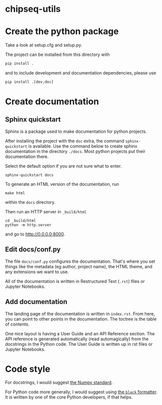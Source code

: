 # chipseq-utils

# Create the python package

Take a look at setup.cfg and setup.py.

The project can be installed from this directory with

```python
pip install .
```

and to include development and documentation dependencies, please use

```python
pip install .[dev,doc]
```

# Create documentation

## Sphinx quickstart

Sphinx is a package used to make documentation for python projects.

After installing the project with the `doc` extra, the command `sphinx-quickstart` is available. Use the command below to create sphinx documentation in the directory `./docs`. Most python projects put their documentation there.

Select the default option if you are not sure what to enter.

```
sphinx-quickstart docs
```

To generate an HTML version of the documentation, run

```
make html
```

within the `docs` directory.

Then run an HTTP server in `_build/html`

```
cd _build/html
python -m http.server
```

and go to http://0.0.0.0:8000.

## Edit docs/conf.py

The file `docs/conf.py` configures the documentation. That's where you set things like the metadata (eg author, project name), the HTML theme, and any extensions we want to use.

All of the documentation is written in Restructured Text (`.rst`) files or Jupyter Notebooks.

## Add documentation

The landing page of the documentation is written in `index.rst`. From here, you can point to other points in the documentation. The toctree is the table of contents.

One nice layout is having a User Guide and an API Reference section. The API reference is generated automatically (read automagically) from the docstrings in the Python code. The User Guide is written up in rst files or Jupyter Notebooks.

# Code style

For docstrings, I would suggest [the Numpy standard](https://numpydoc.readthedocs.io/en/latest/format.html#docstring-standard).

For Python code more generally, I would suggest using [the `black` formatter](https://github.com/psf/black). It is written by one of the core Python developers, if that helps.

